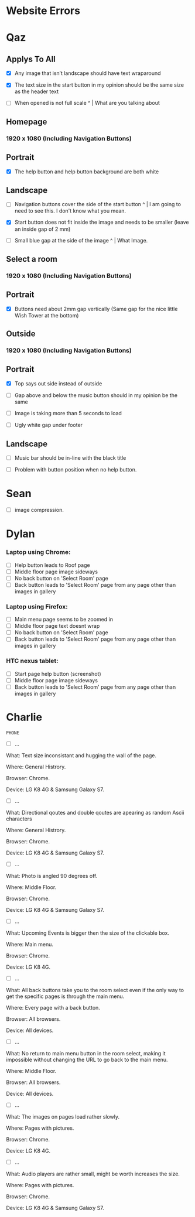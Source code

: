 # Website Errors
# Qaz
## Applys To All

- [x] Any image that isn’t landscape should have text wraparound

- [x] The text size in the start button in my opinion should be the same size as the header text

- [ ] When opened is not full scale
  ^
  |
What are you talking about


## Homepage

### 1920 x 1080 (Including Navigation Buttons)

## Portrait

- [x] The help button and help button background are both white

## Landscape

- [ ] Navigation buttons cover the side of the start button
  ^
  |
I am going to need to see this. I don't know what you mean.

- [x] Start button does not fit inside the image and needs to be smaller (leave an inside gap of 2 mm)

- [ ] Small blue gap at the side of the image
  ^
  |
What Image.

## Select a room

### 1920 x 1080 (Including Navigation Buttons)

## Portrait

- [x] Buttons need about 2mm gap vertically (Same gap for the nice little Wish Tower 
at the bottom)

## Outside

### 1920 x 1080 (Including Navigation Buttons)

## Portrait

- [x] Top says out side instead of outside

- [ ] Gap above and below the music button should in my opinion be the same

- [ ] Image is taking more than 5 seconds to load

- [ ] Ugly white gap under footer

## Landscape

- [ ] Music bar should be in-line with the black title

- [ ] Problem with button position when no help button.





# Sean

- [ ] image compression.

# Dylan

### Laptop using Chrome:
- [ ] Help button leads to Roof page
- [ ] Middle floor page image sideways
- [ ] No back button on 'Select Room' page
- [ ] Back button leads to 'Select Room' page from any page other than images in gallery

### Laptop using Firefox:
- [ ] Main menu page seems to be zoomed in
- [ ] Middle floor page text doesnt wrap
- [ ] No back button on 'Select Room' page
- [ ] Back button leads to 'Select Room' page from any page other than images in gallery

### HTC nexus tablet:
- [ ] Start page help button (screenshot)
- [ ] Middle floor page image sideways
- [ ] Back button leads to 'Select Room' page from any page other than images in gallery

# Charlie

	PHONE


- [ ] ...

What: Text size inconsistant and hugging the wall of the page.

Where: General Histrory.

Browser: Chrome.

Device: LG K8 4G & Samsung Galaxy S7.

- [ ] ...

What: Directional qoutes and double qoutes are apearing as random Ascii characters

Where: General Histrory.

Browser: Chrome.

Device: LG K8 4G & Samsung Galaxy S7.

- [ ] ...

What: Photo is angled 90 degrees off.

Where: Middle Floor.

Browser: Chrome.

Device: LG K8 4G & Samsung Galaxy S7.

- [ ] ...

What: Upcoming Events is bigger then the size of the clickable box.

Where: Main menu.

Browser: Chrome.

Device: LG K8 4G.

- [ ] ...

What: All back buttons take you to the room select even if the only way to get the specific pages is through the main menu.

Where: Every page with a back button.

Browser: All browsers.

Device: All devices.

- [ ] ...

What: No return to main menu button in the room select, making it impossible without changing the URL to go back to the main menu.

Where: Middle Floor.

Browser: All browsers.

Device: All devices.

- [ ] ...

What: The images on pages load rather slowly.

Where: Pages with pictures.

Browser: Chrome.

Device: LG K8 4G.

- [ ] ...

What: Audio players are rather small, might be worth increases the size.

Where: Pages with pictures.

Browser: Chrome.

Device: LG K8 4G & Samsung Galaxy S7.